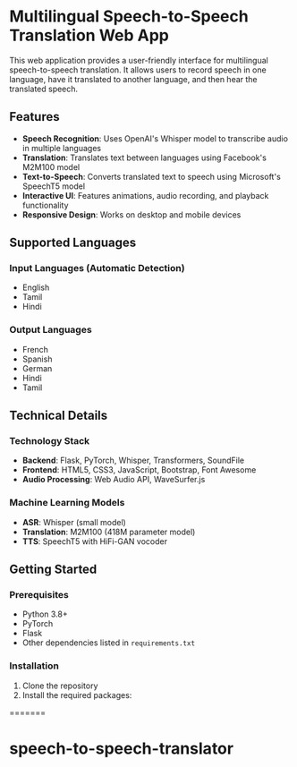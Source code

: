 # Multilingual Speech-to-Speech Translation Web App

This web application provides a user-friendly interface for multilingual speech-to-speech translation. It allows users to record speech in one language, have it translated to another language, and then hear the translated speech.

## Features

- **Speech Recognition**: Uses OpenAI's Whisper model to transcribe audio in multiple languages
- **Translation**: Translates text between languages using Facebook's M2M100 model
- **Text-to-Speech**: Converts translated text to speech using Microsoft's SpeechT5 model
- **Interactive UI**: Features animations, audio recording, and playback functionality
- **Responsive Design**: Works on desktop and mobile devices

## Supported Languages

### Input Languages (Automatic Detection)
- English
- Tamil
- Hindi

### Output Languages
- French
- Spanish
- German
- Hindi
- Tamil

## Technical Details

### Technology Stack

- **Backend**: Flask, PyTorch, Whisper, Transformers, SoundFile
- **Frontend**: HTML5, CSS3, JavaScript, Bootstrap, Font Awesome
- **Audio Processing**: Web Audio API, WaveSurfer.js

### Machine Learning Models

- **ASR**: Whisper (small model)
- **Translation**: M2M100 (418M parameter model)
- **TTS**: SpeechT5 with HiFi-GAN vocoder

## Getting Started

### Prerequisites

- Python 3.8+
- PyTorch
- Flask
- Other dependencies listed in `requirements.txt`

### Installation

1. Clone the repository
2. Install the required packages:

=======
# speech-to-speech-translator

